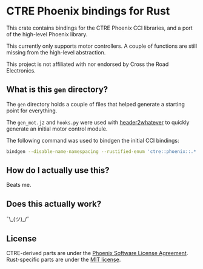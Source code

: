 # CTRE Phoenix bindings for Rust
This crate contains bindings for the CTRE Phoenix CCI libraries, and a port of the high-level Phoenix library.

This currently only supports motor controllers.
A couple of functions are still missing from the high-level abstraction.

This project is not affiliated with nor endorsed by Cross the Road Electronics.

## What is this `gen` directory?
The `gen` directory holds a couple of files that helped generate a starting point for everything.

The `gen_mot.j2` and `hooks.py` were used with [header2whatever](https://github.com/virtuald/header2whatever)
to quickly generate an initial motor control module.

The following command was used to bindgen the initial CCI bindings:
```bash
bindgen --disable-name-namespacing --rustified-enum 'ctre::phoenix::.*' --whitelist-type 'ctre::phoenix::.*' --whitelist-function 'c_.*' wrapper.hpp -- -std=c++11 -I $PHOENIX_ROOT/libraries/driver/include
```

## How do I actually use this?
Beats me.

## Does this actually work?
¯\\\_(ツ)_/¯

## License
CTRE-derived parts are under the [Phoenix Software License Agreement](LICENSE).
Rust-specific parts are under the [MIT license](LICENSE-MIT).

